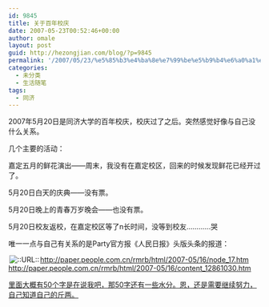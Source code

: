 ```yaml
---
id: 9845
title: 关于百年校庆
date: 2007-05-23T00:52:46+00:00
author: omale
layout: post
guid: http://hezongjian.com/blog/?p=9845
permalink: '/2007/05/23/%e5%85%b3%e4%ba%8e%e7%99%be%e5%b9%b4%e6%a0%a1%e5%ba%86/'
categories:
  - 未分类
  - 生活随笔
tags:
  - 同济
---
```

2007年5月20日是同济大学的百年校庆，校庆过了之后。突然感觉好像与自己没什么关系。

几个主要的活动：

嘉定五月的鲜花演出——周末，我没有在嘉定校区，回来的时候发现鲜花已经开过了。
  
5月20日白天的庆典——没有票。
  
5月20日晚上的青春万岁晚会——也没有票。
  
5月20日校友返校，在嘉定校区等了n长时间，没等到校友…………哭

唯一一点与自己有关系的是Party官方报《人民日报》头版头条的报道：

<img src="http://style.blogcn.com/blogcnpage/style/images/images/aurl.gif" border="0" alt="::URL::" hspace="2" align="absbottom" /><a href="http://paper.people.com.cn/rmrb/html/2007-05/16/node_17.htm<br ></a>http://paper.people.com.cn/rmrb/html/2007-05/16/content_12861030.htm</p> <p>里面大概有50个字是在说我吧，那50字还有一些水分。恩，还是需要继续努力，自己知道自己的斤两。</p> <p>" target="_blank">http://paper.people.com.cn/rmrb/html/2007-05/16/node_17.htm<br /> http://paper.people.com.cn/rmrb/html/2007-05/16/content_12861030.htm</a>

<a href="http://paper.people.com.cn/rmrb/html/2007-05/16/node_17.htm<br ></a>http://paper.people.com.cn/rmrb/html/2007-05/16/content_12861030.htm</p> <p>里面大概有50个字是在说我吧，那50字还有一些水分。恩，还是需要继续努力，自己知道自己的斤两。</p> <p>" target="_blank">里面大概有50个字是在说我吧，那50字还有一些水分。恩，还是需要继续努力，自己知道自己的斤两。</a>
